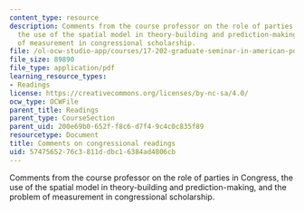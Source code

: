 ```yaml
---
content_type: resource
description: Comments from the course professor on the role of parties in Congress,
  the use of the spatial model in theory-building and prediction-making, and the problem
  of measurement in congressional scholarship.
file: /ol-ocw-studio-app/courses/17-202-graduate-seminar-in-american-politics-ii-spring-2010/5747565276c3811ddbc16384ad4806cb_MIT17_202S10_readcomses3.pdf
file_size: 89890
file_type: application/pdf
learning_resource_types:
- Readings
license: https://creativecommons.org/licenses/by-nc-sa/4.0/
ocw_type: OCWFile
parent_title: Readings
parent_type: CourseSection
parent_uid: 200e69b0-652f-f8c6-d7f4-9c4c0c835f89
resourcetype: Document
title: Comments on congressional readings
uid: 57475652-76c3-811d-dbc1-6384ad4806cb
---
```

Comments from the course professor on the role of parties in Congress, the use of the spatial model in theory-building and prediction-making, and the problem of measurement in congressional scholarship.